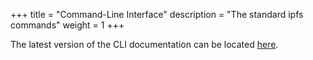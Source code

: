 +++
title = "Command-Line Interface"
description = "The standard ipfs commands"
weight = 1
+++

The latest version of the CLI documentation can be located [here](https://github.com/ipfs/website/blob/master/content/docs/commands.md).
